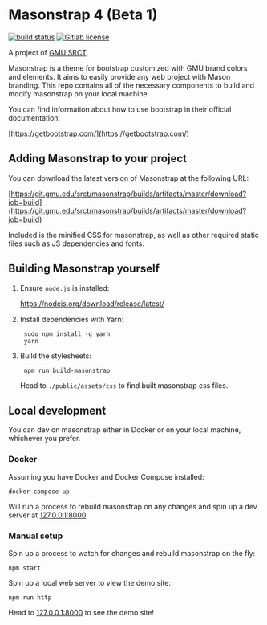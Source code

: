 # Masonstrap 4 (Beta 1)

[![build status](https://git.gmu.edu/srct/masonstrap/badges/master/build.svg)](https://git.gmu.edu/srct/masonstrap/commits/master) [![Gitlab license](https://img.shields.io/badge/license-MIT-blue.svg)](https://git.gmu.edu/srct/masonstrap/raw/master/LICENSE)

A project of [GMU SRCT](http://srct.gmu.edu).

Masonstrap is a theme for bootstrap customized with GMU brand colors and
elements. It aims to easily provide any web project with Mason branding. This
repo contains all of the necessary components to build and modify masonstrap
on your local machine.

You can find information about how to use bootstrap in their official documentation:

[https://getbootstrap.com/](https://getbootstrap.com/)

## Adding Masonstrap to your project

You can download the latest version of Masonstrap at the following URL:

[https://git.gmu.edu/srct/masonstrap/builds/artifacts/master/download?job=build](https://git.gmu.edu/srct/masonstrap/builds/artifacts/master/download?job=build)

Included is the minified CSS for masonstrap, as well as other required static
files such as JS dependencies and fonts.

## Building Masonstrap yourself

1. Ensure `node.js` is installed:

    https://nodejs.org/download/release/latest/

2. Install dependencies with Yarn:

        sudo npm install -g yarn
        yarn

3. Build the stylesheets:

        npm run build-masonstrap

    Head to `./public/assets/css` to find built masonstrap css files.

## Local development

You can dev on masonstrap either in Docker or on your local machine, whichever
you prefer.

### Docker

Assuming you have Docker and Docker Compose installed:

    docker-compose up

Will run a process to rebuild masonstrap on any changes and spin up a dev server
at [127.0.0.1:8000](http://127.0.0.1:8000)

### Manual setup

Spin up a process to watch for changes and rebuild masonstrap on the fly:

    npm start

Spin up a local web server to view the demo site:

    npm run http

Head to [127.0.0.1:8000](http://127.0.0.1:8000) to see the demo site!